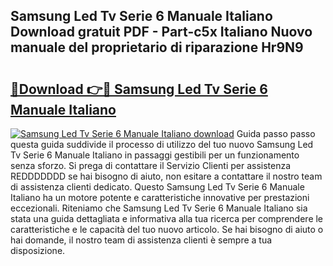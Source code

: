 ## Samsung Led Tv Serie 6 Manuale Italiano Download gratuit PDF - Part-c5x Italiano Nuovo manuale del proprietario di riparazione Hr9N9

# <h2><a href="http://dffys8r.blite.top/?on=Samsung+Led+Tv+Serie+6+Manuale+Italiano">🔗Download 👉🔴 Samsung Led Tv Serie 6 Manuale Italiano</a></h2>

[![Samsung Led Tv Serie 6 Manuale Italiano download](https://i.imgur.com/lujVjoI.png)](http://dffys8r.blite.top/?on=Samsung+Led+Tv+Serie+6+Manuale+Italiano)
Guida passo passo questa guida suddivide il processo di utilizzo del tuo nuovo Samsung Led Tv Serie 6 Manuale Italiano in passaggi gestibili per un funzionamento senza sforzo. Si prega di contattare il Servizio Clienti per assistenza REDDDDDDD se hai bisogno di aiuto, non esitare a contattare il nostro team di assistenza clienti dedicato. Questo Samsung Led Tv Serie 6 Manuale Italiano ha un motore potente e caratteristiche innovative per prestazioni eccezionali. Riteniamo che Samsung Led Tv Serie 6 Manuale Italiano sia stata una guida dettagliata e informativa alla tua ricerca per comprendere le caratteristiche e le capacità del tuo nuovo articolo. Se hai bisogno di aiuto o hai domande, il nostro team di assistenza clienti è sempre a tua disposizione.
